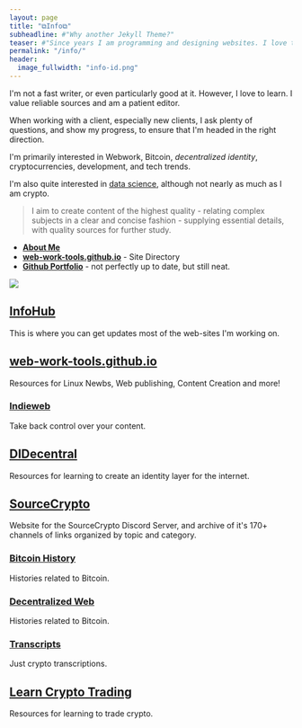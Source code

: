 ```yaml
---
layout: page
title: "⧉Info⧉"
subheadline: #"Why another Jekyll Theme?"
teaser: #"Since years I am programming and designing websites. I love to work with open source tools and learn via code from others. This time I want to try to give something back..."
permalink: "/info/"
header:
  image_fullwidth: "info-id.png"
---
```


I'm not a fast writer, or even particularly good at it. However, I love to learn. I value reliable sources and am a patient editor. 

When working with a client, especially new clients, I ask plenty of questions, and show my progress, to ensure that I'm headed in the right direction.

I'm primarily interested in Webwork, Bitcoin, *decentralized identity*, cryptocurrencies, development, and tech trends. 

I'm also quite interested in [data science](https://www.csbtechemporium.com/deep-learning-revolution/), although not nearly as much as I am crypto.

>I aim to create content of the highest quality - relating complex subjects in a clear and concise fashion - supplying essential details, with quality sources for further study.

* [**About Me**](https://infominer.xyz/about)
* [**web-work-tools.github.io**](https://web-work-tools.github.io/are-belong-to-us/) - Site Directory
* [**Github Portfolio**](https://infominer.id/repo-portfolio) - not perfectly up to date, but still neat.

[![](https://imgur.com/H7Uwes5.png)](https://github.com/infominer33)

## [InfoHub](https://infominer.xyz)

This is where you can get updates most of the web-sites I'm working on.

## [web-work-tools.github.io](https://web-work-tools.github.io)

Resources for Linux Newbs, Web publishing, Content Creation and more!

### [Indieweb](https://web-work-tools.github.io/indieweb)

Take back control over your content.

## [DIDecentral](https://decentralized-id.com)

Resources for learning to create an identity layer for the internet.

## [SourceCrypto](https://sourcecrypto.pub)

Website for the SourceCrypto Discord Server, and archive of it's 170+ channels of links organized by topic and category.

### [Bitcoin History](https://sourcecrypto.pub/bitcoin-history)

Histories related to Bitcoin.

### [Decentralized Web](https://sourcecrypto.pub/decentralized-web)

Histories related to Bitcoin.

### [Transcripts](https://sourcecrypto.pub/transcripts)

Just crypto transcriptions.

## [Learn Crypto Trading](https://learncryptotrading.co)

Resources for learning to trade crypto.